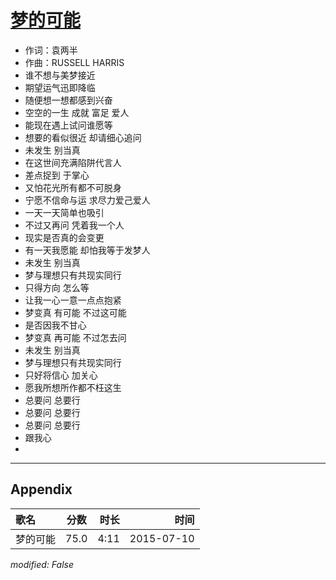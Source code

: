 # [梦的可能](https://music.163.com/song?id=33111730)

* 作词：袁两半
* 作曲：RUSSELL HARRIS
* 谁不想与美梦接近
* 期望运气迅即降临
* 随便想一想都感到兴奋
* 空空的一生 成就 富足 爱人
* 能现在遇上试问谁愿等
* 想要的看似很近 却请细心追问
* 未发生 别当真
* 在这世间充满陷阱代言人
* 差点捉到 于掌心
* 又怕花光所有都不可脱身
* 宁愿不信命与运 求尽力爱己爱人
* 一天一天简单也吸引
* 不过又再问 凭着我一个人
* 现实是否真的会变更
* 有一天我愿能 却怕我等于发梦人
* 未发生 别当真
* 梦与理想只有共现实同行
* 只得方向 怎么等
* 让我一心一意一点点抱紧
* 梦变真 有可能 不过这可能
* 是否因我不甘心
* 梦变真 再可能 不过怎去问
* 未发生 别当真
* 梦与理想只有共现实同行
* 只好将信心 加关心
* 愿我所想所作都不枉这生
* 总要问 总要行
* 总要问 总要行
* 总要问 总要行
* 跟我心
* 


---

## Appendix

|歌名|分数|时长|时间|
|:---|:---:|---:|---:|
|梦的可能|75.0|4:11|2015-07-10

*modified: False*